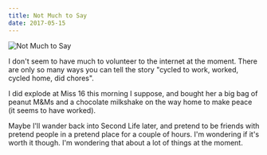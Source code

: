 ```yaml
---
title: Not Much to Say
date: 2017-05-15
---
```


![Not Much to Say](https://source.unsplash.com/Pll7AP6NFpY/1600x900)

I don't seem to have much to volunteer to the internet at the moment. There are only so many ways you can tell the story "cycled to work, worked, cycled home, did chores".

I did explode at Miss 16 this morning I suppose, and bought her a big bag of peanut M&Ms and a chocolate milkshake on the way home to make peace (it seems to have worked).

Maybe I'll wander back into Second Life later, and pretend to be friends with pretend people in a pretend place for a couple of hours. I'm wondering if it's worth it though. I'm wondering that about a lot of things at the moment.